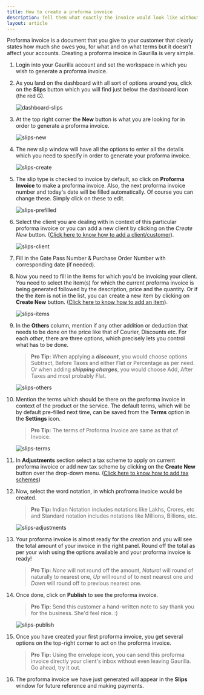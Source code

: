 ```yaml
---
title: How to create a proforma invoice
description: Tell them what exactly the invoice would look like without affecting your accounts
layout: article
---
```

Proforma invoice is a document that you give to your customer that clearly states how much she owes you, for what and on what terms but it doesn't affect your accounts. Creating a proforma invoice in Gaurilla is very simple.

1. Login into your Gaurilla account and set the workspace in which you wish to generate a proforma invoice.

2. As you land on the dashboard with all sort of options around you, click on the **Slips** button which you will find just below the dashboard icon (the red G).

    ![dashboard-slips](http://placehold.it/800x500)

3. At the top right corner the **New** button is what you are looking for in order to generate a proforma invoice.

    ![slips-new](http://placehold.it/800x500)

4. The new slip window will have all the options to enter all the details which you need to specify in order to generate your proforma invoice.

    ![slips-create](http://placehold.it/800x500)

5. The slip type is checked to invoice by default, so click on **Proforma Invoice** to make a proforma invoice. Also, the next proforma invoice number and today's date will be filled automatically. Of course you can change these. Simply click on these to edit.

    ![slips-prefilled](http://placehold.it/800x500)

6. Select the client you are dealing with in context of this particular proforma invoice or you can add a new client by clicking on the *Create New* button. ([Click here to know how to add a client/customer]()).

    ![slips-client](http://placehold.it/800x500)

7. Fill in the Gate Pass Number & Purchase Order Number with corresponding date (if needed).

8. Now you need to fill in the items for which you'd be invoicing your client. You need to select the item(s) for which the current proforma invoice is being generated followed by the description, price and the quantity. Or if the the item is not in the list, you can create a new item by clicking on **Create New** button. ([Click here to know how to add an item]()).

    ![slips-items](http://placehold.it/800x500)

9. In the **Others** column, mention if any other addition or deduction that needs to be done on the price like that of Courier, Discounts etc. For each *other*, there are three options, which precisely lets you control what has to be done.
    
    > **Pro Tip:** When applying a **_discount_**, you would choose options Subtract, Before Taxes and either Flat or Percentage as per need. Or when adding **_shipping charges_**, you would choose Add, After Taxes and most probably Flat.

    ![slips-others](http://placehold.it/800x500)

10. Mention the terms which should be there on the proforma invoice in context of the product or the service. The default terms, which will be by default pre-filled next time, can be saved from the **Terms** option in the **Settings** icon.

    > **Pro Tip:** The terms of Proforma Invoice are same as that of Invoice.

    ![slips-terms](http://placehold.it/800x500)

11. In **Adjustments** section select a tax scheme to apply on current proforma invoice or add new tax scheme by clicking on the **Create New** button over the drop-down menu. ([Click here to know how to add tax schemes]())

12. Now, select the word notation, in which profroma invoice would be created.
    
    > **Pro Tip:** Indian Notation includes notations like Lakhs, Crores, etc and Standard notation includes notations like Millions, Billions, etc.

    ![slips-adjustments](http://placehold.it/800x500)

13. Your proforma invoice is almost ready for the creation and you will see the total amount of your invoice in the right panel. Round off the total as per your wish using the options available and your proforma invoice is ready!
    
    > **Pro Tip:** _None_ will not round off the amount, _Natural_ will round of naturally to nearest one, _Up_ will round of to next nearest one and _Down_ will round off to previous nearest one.

14. Once done, click on **Publish** to see the proforma invoice.

    > **Pro Tip:** Send this customer a hand-written note to say thank you for the business. She'd feel nice. :)

    ![slips-publish](http://placehold.it/800x500)

15. Once you have created your first proforma invoice, you get several options on the top-right corner to act on the proforma invoice.
    
    > **Pro Tip:** Using the envelope icon, you can send this proforma invoice directly your client's inbox without even leaving Gaurilla. Go ahead, try it out.

16. The proforma invoice we have just generated will appear in the **Slips** window for future reference and making payments.